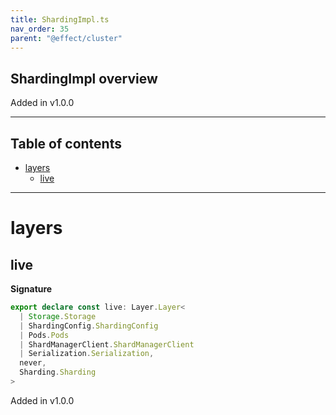 ```yaml
---
title: ShardingImpl.ts
nav_order: 35
parent: "@effect/cluster"
---
```


## ShardingImpl overview

Added in v1.0.0

---

<h2 class="text-delta">Table of contents</h2>

- [layers](#layers)
  - [live](#live)

---

# layers

## live

**Signature**

```ts
export declare const live: Layer.Layer<
  | Storage.Storage
  | ShardingConfig.ShardingConfig
  | Pods.Pods
  | ShardManagerClient.ShardManagerClient
  | Serialization.Serialization,
  never,
  Sharding.Sharding
>
```

Added in v1.0.0
